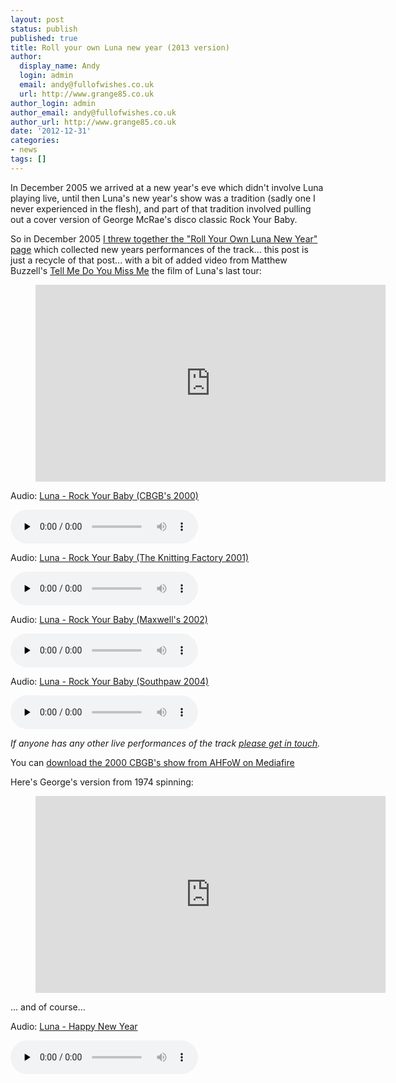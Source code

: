 ```yaml
---
layout: post
status: publish
published: true
title: Roll your own Luna new year (2013 version)
author:
  display_name: Andy
  login: admin
  email: andy@fullofwishes.co.uk
  url: http://www.grange85.co.uk
author_login: admin
author_email: andy@fullofwishes.co.uk
author_url: http://www.grange85.co.uk
date: '2012-12-31'
categories:
- news
tags: []
---
```

<p>In December 2005 we arrived at a new year's eve which didn't involve Luna playing live, until then Luna's new year's show was a tradition (sadly one I never experienced in the flesh), and part of that tradition involved pulling out a cover version of George McRae's disco classic Rock Your Baby. </p>
<p>So in December 2005 <a href="/2005/12/01/audio-roll-your-own-luna-new-year/">I threw together the "Roll Your Own Luna New Year" page</a> which collected new years performances of the track... this post is just a recycle of that post... with a bit of added video from Matthew Buzzell's <a href="https://www.facebook.com/pages/Tell-Me-Do-You-Miss-Me-a-film-about-LUNA-by-Matthew-Buzzell/122077917842911?ref=ts&fref=ts">Tell Me Do You Miss Me</a> the film of Luna's last tour:</p>
<figure class="caption aligncenter"><iframe width="560" height="315" src="https://www.youtube.com/embed/D-0Ey7_pcuE" frameborder="0" allowfullscreen></iframe><figcaption class="caption-text"></figcaption></figure>


<div class="well"><p class="audio">Audio: <a href="https://media.fullofwishes.co.uk/02-luna/audio/2000-12-31_Luna_Rock-Your-Baby.mp3">Luna - Rock Your Baby (CBGB's 2000)</a></p><audio controls="controls" preload="none" src="https://media.fullofwishes.co.uk/02-luna/audio/2000-12-31_Luna_Rock-Your-Baby.mp3"></audio></div>
<div class="well"><p class="audio">Audio: <a href="https://media.fullofwishes.co.uk/02-luna/audio/2001-12-31_Luna_Rock-Your-Baby.mp3">Luna - Rock Your Baby (The Knitting Factory 2001)</a></p><audio controls="controls" preload="none" src="https://media.fullofwishes.co.uk/02-luna/audio/2001-12-31_Luna_Rock-Your-Baby.mp3"></audio></div>
<div class="well"><p class="audio">Audio: <a href="https://media.fullofwishes.co.uk/02-luna/audio/2002-12-31_Luna_Rock-Your-Baby.mp3">Luna - Rock Your Baby (Maxwell's 2002)</a></p><audio controls="controls" preload="none" src="https://media.fullofwishes.co.uk/02-luna/audio/2002-12-31_Luna_Rock-Your-Baby.mp3"></audio></div>
<div class="well"><p class="audio">Audio: <a href="https://media.fullofwishes.co.uk/02-luna/audio/2004-12-31_Luna_Rock-Your-Baby.mp3">Luna - Rock Your Baby (Southpaw 2004)</a></p><audio controls="controls" preload="none" src="https://media.fullofwishes.co.uk/02-luna/audio/2004-12-31_Luna_Rock-Your-Baby.mp3"></audio></div>


<p><em>If anyone has any other live performances of the track <a href="/about/" title="Contact me">please get in touch</a>.</em></p>
<p>You can <a href="http://www.mediafire.com/?0mu1tpy221s0r1c">download the 2000 CBGB's show from AHFoW on Mediafire</a></p>
<p>Here's George's version from 1974 spinning:</p>
<figure class="caption aligncenter"><iframe width="560" height="315" src="https://www.youtube.com/embed/Mwrvmcof-hE" frameborder="0" allowfullscreen></iframe><figcaption class="caption-text"></figcaption></figure>
<p>... and of course...<br />

<div class="well"><p class="audio">Audio: <a href="https://media.fullofwishes.co.uk/02-luna/audio/luna-happynewyear.mp3">Luna - Happy New Year</a></p><audio controls="controls" preload="none" src="https://media.fullofwishes.co.uk/02-luna/audio/luna-happynewyear.mp3"></audio></div>

